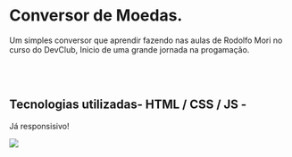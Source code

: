<h1>Conversor de Moedas.</h1>

<p>Um simples conversor que aprendir fazendo nas aulas de Rodolfo Mori no curso do DevClub,
Inicio de uma grande jornada na progamação.
</p>

<br>
<br>
<h2>Tecnologias utilizadas- HTML / CSS / JS - </h2>
<p>Já responsisivo!</p>

<img src="https://github.com/diegodev37/Conversor_de_Moedas/blob/main/assets/Readme.png?raw=true">
